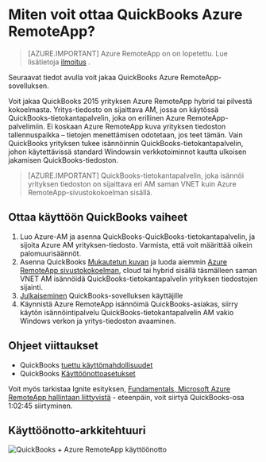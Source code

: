 <properties 
    pageTitle="Ottaa käyttöön QuickBooks Azure RemoteApp | Microsoft Azure" 
    description="Opettele QuickBooks jakaminen Azure RemoteApp." 
    services="remoteapp" 
    documentationCenter="" 
    authors="ericorman" 
    manager="mbaldwin" />

<tags 
    ms.service="remoteapp" 
    ms.workload="compute" 
    ms.tgt_pltfrm="na" 
    ms.devlang="na" 
    ms.topic="article" 
    ms.date="08/15/2016" 
    ms.author="elizapo" />



# <a name="how-do-you-deploy-quickbooks-in-azure-remoteapp"></a>Miten voit ottaa QuickBooks Azure RemoteApp?

> [AZURE.IMPORTANT]
> Azure RemoteApp on on lopetettu. Lue lisätietoja [ilmoitus](https://go.microsoft.com/fwlink/?linkid=821148) .

Seuraavat tiedot avulla voit jakaa QuickBooks Azure RemoteApp-sovelluksen.


Voit jakaa QuickBooks 2015 yrityksen Azure RemoteApp hybrid tai pilvestä kokoelmasta. Yritys-tiedosto on sijaittava AM, jossa on käytössä QuickBooks-tietokantapalvelin, joka on erillinen Azure RemoteApp-palvelimiin. Ei koskaan Azure RemoteApp kuva yrityksen tiedoston tallennuspaikka – tietojen menettämisen odotetaan, jos teet tämän. Vain QuickBooks yrityksen tukee isännöinnin QuickBooks-tietokantapalvelin, johon käytettävissä standard Windowsin verkkotoiminnot kautta ulkoisen jakamisen QuickBooks-tiedoston.   

> [AZURE.IMPORTANT] QuickBooks-tietokantapalvelin, joka isännöi yrityksen tiedoston on sijaittava eri AM saman VNET kuin Azure RemoteApp-sivustokokoelman sisällä.  

## <a name="steps-to-deploy-quickbooks"></a>Ottaa käyttöön QuickBooks vaiheet

1. Luo Azure-AM ja asenna QuickBooks-QuickBooks-tietokantapalvelin, ja sijoita Azure AM yrityksen-tiedosto.  Varmista, että voit määrittää oikein palomuurisäännöt.
2. Asenna QuickBooks [Mukautetun kuvan](remoteapp-imageoptions.md) ja luoda aiemmin [Azure RemoteApp sivustokokoelman](remoteapp-collections.md), cloud tai hybrid sisällä täsmälleen saman VNET AM isännöidä QuickBooks-tietokantapalvelin yrityksen tiedostojen sijainti. 
3.  [Julkaiseminen](remoteapp-publish.md) QuickBooks-sovelluksen käyttäjille
4.  Käynnistä Azure RemoteApp isännöimä QuickBooks-asiakas, siirry käytön isännöintipalvelu QuickBooks-tietokantapalvelin AM vakio Windows verkon ja yritys-tiedoston avaaminen. 

## <a name="documentation-references"></a>Ohjeet viittaukset

- QuickBooks [tuettu käyttömahdollisuudet](http://enterprisesuite.intuit.com/products/enterprise-solutions/technical/#top)
- QuickBooks [Käyttöönottoasetukset](http://enterprisesuite.intuit.com/everythingenterprise/launchpad/new-user/)

Voit myös tarkistaa Ignite esityksen, [Fundamentals, Microsoft Azure RemoteApp hallintaan liittyvistä](https://channel9.msdn.com/Events/Ignite/2015/BRK3868) - eteenpäin, voit siirtyä QuickBooks-osa 1:02:45 siirtyminen.

## <a name="deployment-architecture"></a>Käyttöönotto-arkkitehtuuri

![QuickBooks + Azure RemoteApp käyttöönotto](./media/remoteapp-quickbooks/ra-quickbooks.png)